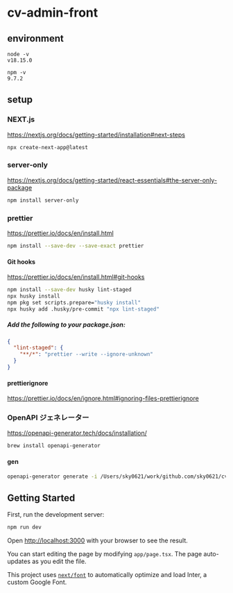 # cv-admin-front

## environment

```
node -v
v18.15.0

npm -v
9.7.2
```

## setup

### NEXT.js

https://nextjs.org/docs/getting-started/installation#next-steps

```bash
npx create-next-app@latest
```

### server-only

https://nextjs.org/docs/getting-started/react-essentials#the-server-only-package

```bash
npm install server-only
```

### prettier

https://prettier.io/docs/en/install.html

```bash
npm install --save-dev --save-exact prettier
```

#### Git hooks

https://prettier.io/docs/en/install.html#git-hooks

```bash
npm install --save-dev husky lint-staged
npx husky install
npm pkg set scripts.prepare="husky install"
npx husky add .husky/pre-commit "npx lint-staged"
```

##### Add the following to your package.json:

```json
{
  "lint-staged": {
    "**/*": "prettier --write --ignore-unknown"
  }
}
```

#### prettierignore

https://prettier.io/docs/en/ignore.html#ignoring-files-prettierignore

### OpenAPI ジェネレーター

https://openapi-generator.tech/docs/installation/

```bash
brew install openapi-generator
```

#### gen

```bash
openapi-generator generate -i /Users/sky0621/work/github.com/sky0621/cv-admin/schema/openapi.yml -g typescript-fetch -o ./lib/api/
```

## Getting Started

First, run the development server:

```bash
npm run dev
```

Open [http://localhost:3000](http://localhost:3000) with your browser to see the result.

You can start editing the page by modifying `app/page.tsx`. The page auto-updates as you edit the file.

This project uses [`next/font`](https://nextjs.org/docs/basic-features/font-optimization) to automatically optimize and
load Inter, a custom Google Font.
